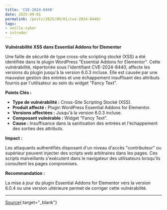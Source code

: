 ```yaml
---
title: 'CVE-2024-8440'
date: 2025-09-01
permalink: /posts/2025/09/01/cve-2024-8440/
tags:
- veille-cyber
- intruder
---
```

**Vulnérabilité XSS dans Essential Addons for Elementor**

Une faille de sécurité de type cross-site scripting stocké (XSS) a été identifiée dans le plugin WordPress "Essential Addons for Elementor". Cette vulnérabilité, répertoriée sous l'identifiant CVE-2024-8440, affecte les versions du plugin jusqu'à la version 6.0.3 incluse. Elle est causée par une mauvaise gestion des entrées et une échappement insuffisant des attributs fournis par l'utilisateur au sein du widget "Fancy Text".

**Points Clés :**

*   **Type de vulnérabilité :** Cross-Site Scripting Stocké (XSS).
*   **Produit affecté :** Plugin WordPress Essential Addons for Elementor.
*   **Versions affectées :** Jusqu'à la version 6.0.3 incluse.
*   **Composant vulnérable :** Widget "Fancy Text".
*   **Cause :** Insuffisance dans la sanitisation des entrées et l'échappement des sorties des attributs.

**Impact :**

Les attaquants authentifiés disposant d'un niveau d'accès "contributeur" ou supérieur peuvent injecter des scripts web arbitraires dans les pages. Ces scripts malveillants s'exécutent dans le navigateur des utilisateurs lorsqu'ils consultent les pages compromises.

**Recommandation :**

La mise à jour du plugin Essential Addons for Elementor vers la version 6.0.4 ou une version ultérieure permet de corriger cette vulnérabilité.

---
[Source](https://cvemon.intruder.io/cves/CVE-2024-8440){:target="_blank"}
